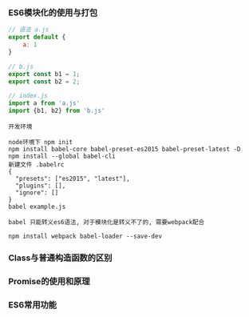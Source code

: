 ### ES6模块化的使用与打包
```js
// 语法 a.js
export default {
    a: 1
}

// b.js
export const b1 = 1;
export const b2 = 2;

// index.js
import a from 'a.js'
import {b1, b2} from 'b.js'
```

```text
开发环境

node环境下 npm init
npm install babel-core babel-preset-es2015 babel-preset-latest -D
npm install --global babel-cli
新建文件 .babelrc
{
  "presets": ["es2015", "latest"],
  "plugins": [],
  "ignore": []
}
babel example.js

```

```text
babel 只能转义es6语法, 对于模块化是转义不了的, 需要webpack配合

npm install webpack babel-loader --save-dev

```

### Class与普通构造函数的区别

### Promise的使用和原理

### ES6常用功能